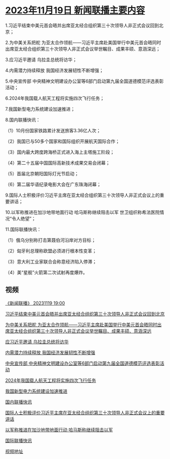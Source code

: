 # [2023年11月19日 新闻联播主要内容](https://tv.cctv.com/lm/xwlb/day/20231119.shtml)

1.习近平结束中美元首会晤并出席亚太经合组织第三十次领导人非正式会议回到北京；

2.为中美关系把舵 为亚太合作领航——习近平主席赴美国举行中美元首会晤同时出席亚太经合组织第三十次领导人非正式会议举世瞩目、成果丰硕、意涵深远；

3.应习近平邀请 乌拉圭总统将访华；

4.内需潜力持续释放 我国经济发展韧性不断增强；

5.中央宣传部 中央精神文明建设办公室等6部门启动第九届全国道德模范评选表彰活动；

6.2024年我国载人航天工程将实施四次飞行任务；

7.我国新型电力系统建设加速推进；

8.国内联播快讯：

（1）10月份国家铁路累计发送旅客3.36亿人次；

（2）我国已与50多个国家和国际组织开展航天国际合作；

（3）国内最大跨度跨海桥正式进入海上主塔施工阶段；

（4）第二十五届中国国际高新技术成果交易会闭幕；

（5）首届北京朝阳国际灯光节启动；

（6）第二届华语纪录电影大会在广东珠海闭幕；

9.国际人士积极评价习近平主席在亚太经合组织第三十次领导人非正式会议上的重要讲话；

10.以军称推进在加沙地带地面行动 哈马斯称继续阻击以军 世卫组织称希法医院情况“令人绝望”；

11.国际联播快讯：

（1）俄乌分别称打击第聂伯河沿岸对方目标；

（2）匈牙利总理称欧盟必须进行根本性变革；

（3）意大利工业家联合会称意经济陷入停滞；

（4）美“星舰”火箭第二次试射再度爆炸。

## 视频

[《新闻联播》 20231119 19:00](https://tv.cctv.com/2023/11/19/VIDEBcANssUsb46mBAgm00Qx231119.shtml)

[习近平结束中美元首会晤并出席亚太经合组织第三十次领导人非正式会议回到北京](https://tv.cctv.com/2023/11/19/VIDEwkdpMYDSvnqAyecPe9pS231119.shtml)

[为中美关系把舵 为亚太合作领航——习近平主席赴美国举行中美元首会晤同时出席亚太经合组织第三十次领导人非正式会议举世瞩目、成果丰硕、意涵深远](https://tv.cctv.com/2023/11/19/VIDE3fD943DPN3tQdq5DGjKo231119.shtml)

[应习近平邀请 乌拉圭总统将访华](https://tv.cctv.com/2023/11/19/VIDEtEqt4tGpbri2vENT3iRb231119.shtml)

[内需潜力持续释放 我国经济发展韧性不断增强](https://tv.cctv.com/2023/11/19/VIDEU3r3lj7n3o3qp8p00Og2231119.shtml)

[中央宣传部 中央精神文明建设办公室等6部门启动第九届全国道德模范评选表彰活动](https://tv.cctv.com/2023/11/19/VIDEHXXOrYME2G6xM0eWBYJp231119.shtml)

[2024年我国载人航天工程将实施四次飞行任务](https://tv.cctv.com/2023/11/19/VIDEMyQnRIVzpFs20ujjmQ4n231119.shtml)

[我国新型电力系统建设加速推进](https://tv.cctv.com/2023/11/19/VIDE2LcAUWS1Ry7y2ueFKDu3231119.shtml)

[国内联播快讯](https://tv.cctv.com/2023/11/19/VIDEclqjEUlAdNqKqfjal5GZ231119.shtml)

[国际人士积极评价习近平主席在亚太经合组织第三十次领导人非正式会议上的重要讲话](https://tv.cctv.com/2023/11/19/VIDEsoiaAs21UHz5sm9BLLG0231119.shtml)

[以军称推进在加沙地带地面行动 哈马斯称继续阻击以军](https://tv.cctv.com/2023/11/19/VIDEQwEtVn8HsStxP9g1YXlz231119.shtml)

[国际联播快讯](https://tv.cctv.com/2023/11/19/VIDEYCuszj6cbterxzk5gtvg231119.shtml)

[视频地址](https://tv.cctv.com/lm/xwlb/day/20231119.shtml) 

